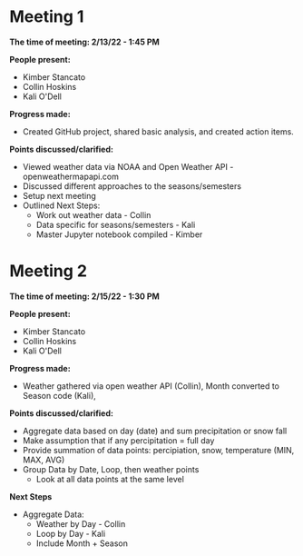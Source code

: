 # Meeting 1
**The time of meeting: 2/13/22 - 1:45 PM**

**People present:**
 - Kimber Stancato 
 - Collin Hoskins
 - Kali O'Dell
 
 **Progress made:**
 - Created GitHub project, shared basic analysis, and created action items.
 
 **Points discussed/clarified:**
 - Viewed weather data via NOAA and Open Weather API - openweathermapapi.com
 - Discussed different approaches to the seasons/semesters
 - Setup next meeting
 - Outlined Next Steps:
   - Work out weather data - Collin
   - Data specific for seasons/semesters - Kali
   - Master Jupyter notebook compiled - Kimber

# Meeting 2
**The time of meeting: 2/15/22 - 1:30 PM**

**People present:**
 - Kimber Stancato
 - Collin Hoskins
 - Kali O'Dell

**Progress made:**
 - Weather gathered via open weather API (Collin), Month converted to Season code (Kali), 

**Points discussed/clarified:**
 - Aggregate data based on day (date) and sum precipitation or snow fall
 - Make assumption that if any percipitation = full day
 - Provide summation of data points: percipiation, snow, temperature (MIN, MAX, AVG)
 - Group Data by Date, Loop, then weather points
   - Look at all data points at the same level

**Next Steps**
 - Aggregate Data:
   - Weather by Day - Collin
   - Loop by Day - Kali
    - Include Month + Season
